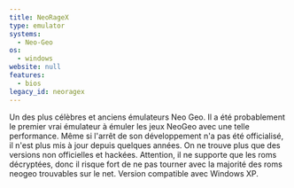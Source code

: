 ```yaml
---
title: NeoRageX
type: emulator
systems:
  - Neo-Geo
os:
  - windows
website: null
features:
  - bios
legacy_id: neoragex
---
```

Un des plus célèbres et anciens émulateurs Neo Geo. Il a été probablement le premier vrai émulateur à émuler les jeux NeoGeo avec une telle performance. Même si l'arrêt de son développement n'a pas été officialisé, il n'est plus mis à jour depuis quelques années. On ne trouve plus que des versions non officielles et hackées. Attention, il ne supporte que les roms décryptées, donc il risque fort de ne pas tourner avec la majorité des roms neogeo trouvables sur le net. Version compatible avec Windows XP.
